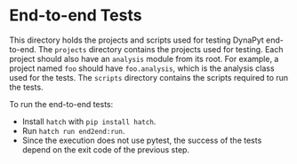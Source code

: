 # End-to-end Tests
This directory holds the projects and scripts used for testing DynaPyt end-to-end.
The `projects` directory contains the projects used for testing.
Each project should also have an `analysis` module from its root. For example, a project named `foo` should have `foo.analysis`, which is the analysis class used for the tests.
The `scripts` directory contains the scripts required to run the tests.

To run the end-to-end tests:
- Install `hatch` with `pip install hatch`.
- Run `hatch run end2end:run`.
- Since the execution does not use pytest, the success of the tests depend on the exit code of the previous step.